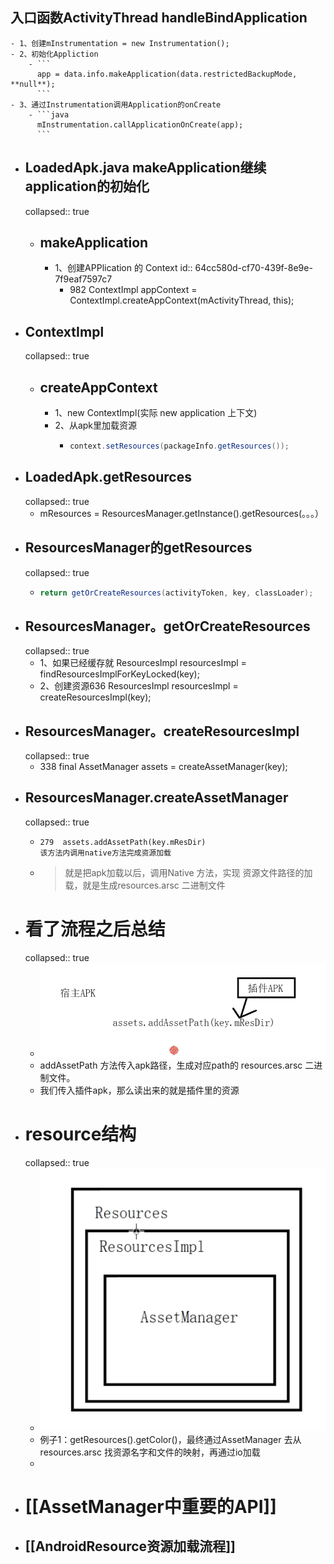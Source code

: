 ## 入口函数ActivityThread handleBindApplication
	- 1、创建mInstrumentation = new Instrumentation();
	- 2、初始化Appliction
		- ```
		  app = data.info.makeApplication(data.restrictedBackupMode, **null**);
		  ```
	- 3、通过Instrumentation调用Application的onCreate
		- ```java
		  mInstrumentation.callApplicationOnCreate(app);
		  ```
- ## LoadedApk.java  makeApplication继续application的初始化
  collapsed:: true
	- ## makeApplication
		- 1、创建APPlication  的 Context
		  id:: 64cc580d-cf70-439f-8e9e-7f9eaf7597c7
			- 982  ContextImpl appContext = ContextImpl.createAppContext(mActivityThread, this);
- ## ContextImpl
  collapsed:: true
	- ## createAppContext
		- 1、new  ContextImpl(实际 new  application  上下文)
		- 2、从apk里加载资源
			- ```java
			  context.setResources(packageInfo.getResources());
			  ```
- ## LoadedApk.getResources
  collapsed:: true
	- mResources = ResourcesManager.getInstance().getResources(。。。）
- ## ResourcesManager的getResources
  collapsed:: true
	- ```java
	  return getOrCreateResources(activityToken, key, classLoader);
	  ```
- ## ResourcesManager。getOrCreateResources
  collapsed:: true
	- 1、如果已经缓存就 ResourcesImpl resourcesImpl = findResourcesImplForKeyLocked(key);
	- 2、创建资源636  ResourcesImpl resourcesImpl = createResourcesImpl(key);
- ## ResourcesManager。createResourcesImpl
  collapsed:: true
	- 338  final AssetManager assets = createAssetManager(key);
- ## ResourcesManager.createAssetManager
  collapsed:: true
	- ```
	  279  assets.addAssetPath(key.mResDir)  
	  该方法内调用native方法完成资源加载
	  ```
	- > 就是把apk加载以后，调用Native 方法，实现 资源文件路径的加载，就是生成resources.arsc 二进制文件
- # 看了流程之后总结
  collapsed:: true
	- ![image.png](../assets/image_1691115621966_0.png)
	- addAssetPath 方法传入apk路径，生成对应path的 resources.arsc 二进制文件。
	- 我们传入插件apk，那么读出来的就是插件里的资源
- # resource结构
  collapsed:: true
	- ![image.png](../assets/image_1691115967986_0.png)
	- 例子1：getResources().getColor()，最终通过AssetManager 去从resources.arsc 找资源名字和文件的映射，再通过io加载
	-
- # [[AssetManager中重要的API]]
- ## [[AndroidResource资源加载流程]]
